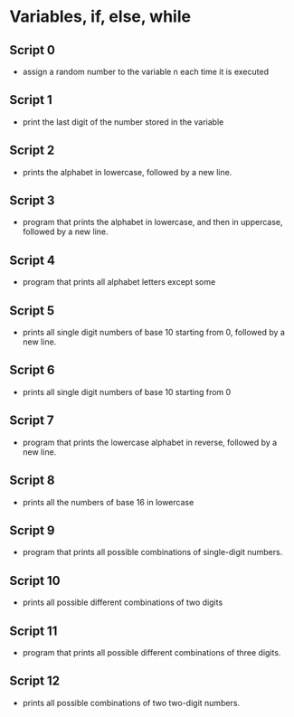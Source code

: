 # Variables, if, else, while

## Script 0
- assign a random number to the variable n each time it is executed

## Script 1
- print the last digit of the number stored in the variable

## Script 2
- prints the alphabet in lowercase, followed by a new line.

## Script 3
- program that prints the alphabet in lowercase, and then in uppercase, followed by a new line.

## Script 4
- program that prints all alphabet letters except some

## Script 5
-  prints all single digit numbers of base 10 starting from 0, followed by a new line.

## Script 6
- prints all single digit numbers of base 10 starting from 0

## Script 7
- program that prints the lowercase alphabet in reverse, followed by a new line.

## Script 8
- prints all the numbers of base 16 in lowercase

## Script 9
-  program that prints all possible combinations of single-digit numbers.

## Script 10
- prints all possible different combinations of two digits

## Script 11
- program that prints all possible different combinations of three digits.

## Script 12
- prints all possible combinations of two two-digit numbers. 
